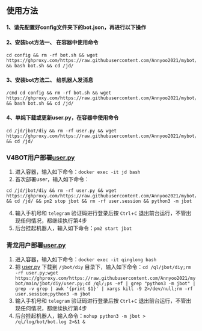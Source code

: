 ## 使用方法

#### 1、请先配置好config文件夹下的bot.json，再进行以下操作

#### 2、安装bot方法一、 在容器中使用命令
```shell
cd config && rm -rf bot.sh && wget https://ghproxy.com/https://raw.githubusercontent.com/Annyoo2021/mybot/main/config/bot.sh && bash bot.sh && cd /jd/
```
#### 3、安装bot方法二、 给机器人发消息
```text
/cmd cd config && rm -rf bot.sh && wget https://ghproxy.com/https://raw.githubusercontent.com/Annyoo2021/mybot/main/config/bot.sh && bash bot.sh && cd /jd/
```
#### 4、单纯下载或更新user.py，在容器中使用命令
```
cd /jd/jbot/diy && rm -rf user.py && wget https://ghproxy.com/https://raw.githubusercontent.com/Annyoo2021/mybot/main/jbot/diy/user.py && cd /jd/
```

### V4BOT用户部署[user.py](https://ghproxy.com/https://raw.githubusercontent.com/Annyoo2021/mybot/main/jbot/diy/user.py)
1. 进入容器，输入如下命令：`docker exec -it jd bash`
2. 首次部署user，输入如下命令：
```
cd /jd/jbot/diy && rm -rf user.py && wget https://ghproxy.com/https://raw.githubusercontent.com/Annyoo2021/mybot/main/jbot/diy/user.py && cd /jd/ && pm2 stop jbot && rm -rf user.session && python3 -m jbot
```
4. 输入手机号和 `telegram` 验证码进行登录后按 `Ctrl`+`C` 退出前台运行，不管出现任何情况，都继续执行第4步
5. 后台挂起机器人，输入如下命令：`pm2 start jbot`
### 青龙用户部署[user.py](https://ghproxy.com/https://raw.githubusercontent.com/Annyoo2021/mybot/main/jbot/diy/user.py) 
1. 进入容器，输入如下命令：`docker exec -it qinglong bash`
2. 把 [user.py](https://ghproxy.com/https://raw.githubusercontent.com/Annyoo2021/mybot/main/jbot/diy/user.py) 下载到 `/jbot/diy` 目录下，输入如下命令：`cd /ql/jbot/diy;rm -rf user.py;wget https://ghproxy.com/https://raw.githubusercontent.com/Annyoo2021/mybot/main/jbot/diy/user.py;cd /ql/;ps -ef | grep "python3 -m jbot" | grep -v grep | awk '{print $1}' | xargs kill -9 2>/dev/null;rm -rf user.session;python3 -m jbot`
3. 输入手机号和 `telegram` 验证码进行登录后按 `Ctrl`+`C` 退出前台运行，不管出现任何情况，都继续执行第4步
4. 后台挂起机器人，输入命令：`nohup python3 -m jbot > /ql/log/bot/bot.log 2>&1 &`
